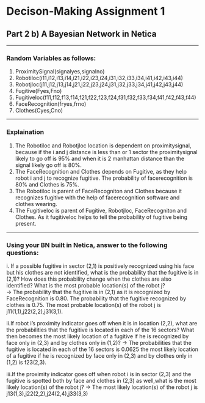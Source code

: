 # Decison-Making Assignment 1
## Part 2 b) A Bayesian Network in Netica
---
### Random Variables as follows:
1) ProximitySignal(signalyes,signalno)<br>
2) Robotiloc(i11,i12,i13,i14,i21,i22,i23,i24,i31,i32,i33,i34,i41,i42,i43,i44)<br>
3) Robotjloc(j11,j12,j13,j14,j21,j22,j23,j24,j31,j32,j33,j34,j41,j42,j43,j44)<br>
4) Fugitive(Fyes,Fno)<br>
5) Fugitiveloc(f11,f12,f13,f14,f21,f22,f23,f24,f31,f32,f33,f34,f41,f42,f43,f44)<br>
6) FaceRecognition(fryes,frno)<br>
7) Clothes(Cyes,Cno)<br>
------
### Explaination

1) The Robotiloc and Robotjloc location is dependent on proximitysignal, because if the i and j distance is less than or 1        sector the proximitysignal likely to go off is 95% and when it is 2 manhattan distance than the signal likely go off is        80%.
2) The FaceRecognition and Clothes depends on Fugitive, as they help robot i and j to recognize fugitive.
   The probability of facerecognition is 80% and Clothes is 75%.
3) The Robotiloc is parent of FaceRecogniton and Clothes because it recognizes fugitive with the help of facerecognition          software and clothes wearing. 
4) The Fugitiveloc is parent of Fugitive, Robotjloc, FaceRecogniton and Clothes. As it fugitiveloc helps to tell the              probability of fugitive being present.
-----
### Using your BN built in Netica,  answer to the following questions:

i. If a possible fugitive in sector (2,1) is positively recognized using his face but his clothes are not identified, what is    the probability that the fugitive is in (2,1)? How does this probability change when the clothes are also identified? What    is the most probable location(s) of the robot j?<br>
-> The probability that the fugitive is in (2,1) as it is recognized by FaceRecognition is 0.80.
   The probability that the fugitive recognized by clothes is 0.75.
   The most probable location(s) of the robot j is j11(1,1),j22(2,2),j31(3,1).
   
 ii.If robot i’s proximity indicator goes off when it is in location (2,2), what are the probabilities that the fugitive is       located in each of the 16 sectors? What then becomes the most likely location of a fugitive if he is recognized by face       only in (2,3) and by clothes only in (1,2)?
 -> The probabilities that the fugitive is located in each of the 16 sectors is 0.0625
    the most likely location of a fugitive if he is recognized by face only in (2,3) and by clothes only in (1,2) is f23(2,3).
    
 iii.If the proximity indicator goes off when robot i is in sector (2,3) and the fugitive is spotted both by face and clothes      in (2,3) as well,what is the most likely location(s) of the robot j?
 ->  The most likely location(s) of the robot j is j13(1,3),j22(2,2),j24(2,4),j33(3,3)
 
 
